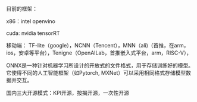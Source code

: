 目前的框架：

x86：intel openvino

cuda: nvidia tensorRT

移动端： TF-lite（google），NCNN（Tencent），MNN（ali)（首推，在arm，ios，安卓等平台），Tenigne（OpenAILab，首推嵌入式平台，arm，RISC-V），  

ONNX是一种针对机器学习所设计的开放式的文件格式，用于存储训练好的模型。它使得不同的人工智能框架（如Pytorch, MXNet）可以采用相同格式存储模型数据并交互。





















国内三大开源模式：KPI开源，按揭开源，一次性开源